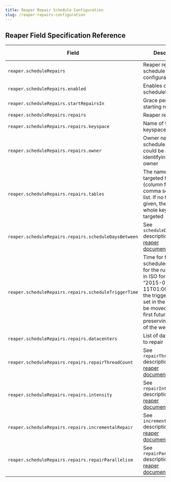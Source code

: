 ```yaml
---
title: Reaper Repair Schedule Configuration
slug: /reaper-repairs-configuration
---
```


## Reaper Field Specification Reference

| Field                            | Description                                                                                                                                                                                     | Is Required | Default                          |
|----------------------------------|-------------------------------------------------------------------------------------------------------------------------------------------------------------------------------------------------|-------------|----------------------------------|
| `reaper.scheduleRepairs                              ` | Reaper repair schedule configuration                                                                                                                                      | `N`  |                               |
| `reaper.scheduleRepairs.enabled                      ` | Enables or disables scheduleRepairs                                                                                                                                       | `N`  |                               |
| `reaper.scheduleRepairs.startRepairsIn               ` | Grace period before starting repairs                                                                                                                                      | `N`  |  `60 minutes`                 |
| `reaper.scheduleRepairs.repairs                      ` | Reaper repairs list                                                                                                                                                       | `N`  |  `[]`                         | 
| `reaper.scheduleRepairs.repairs.keyspace             ` | Name of table keyspace to repair                                                                                                                                          | `N`  |                               | 
| `reaper.scheduleRepairs.repairs.owner                ` | Owner name for the schedule. This could be any string identifying the owner                                                                                               | `Y`  | `.nodetoolUser`               |
| `reaper.scheduleRepairs.repairs.tables               ` |  The name of the targeted tables (column families) as comma separated list. If no tables given, then the whole keyspace is targeted                                       | `N`  |  All tables in the keyspace   | 
| `reaper.scheduleRepairs.repairs.scheduleDaysBetween  ` | See `scheduleDaysBetween` description in [reaper documentation](http://cassandra-reaper.io/docs/configuration/reaper_specific)                                            | `Y`  |                               | 
| `reaper.scheduleRepairs.repairs.scheduleTriggerTime  ` | Time for first scheduled trigger for the run. Must be in ISO format, e.g. “2015-02-11T01:00:00”. If the trigger time is set in the past, it will be moved to the first future date preserving the day of the week | `N`  |  Next system mid-night (UTC)  | 
| `reaper.scheduleRepairs.repairs.datacenters          ` | List of datacenters to repair                                                                                                                                             | `N`  |  `[]`                         | 
| `reaper.scheduleRepairs.repairs.repairThreadCount    ` | See `repairThreadCount` description in [reaper documentation](http://cassandra-reaper.io/docs/configuration/reaper_specific)                                              | `N`  |                               | 
| `reaper.scheduleRepairs.repairs.intensity            ` | See `repairIntensity` description in [reaper documentation](http://cassandra-reaper.io/docs/configuration/reaper_specific)                                                | `N`  |  `1.0`                        | 
| `reaper.scheduleRepairs.repairs.incrementalRepair    ` | See `incrementalRepair` description in [reaper documentation](http://cassandra-reaper.io/docs/configuration/reaper_specific)                                              | `N`  |  `false`                      | 
| `reaper.scheduleRepairs.repairs.repairParallelism    ` | See `repairParallelism` description in [reaper documentation](http://cassandra-reaper.io/docs/configuration/reaper_specific)                                              | `N`  | `parallel`                    | 
 